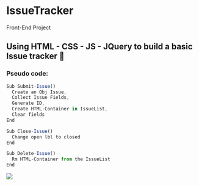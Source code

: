 # IssueTracker
Front-End Project

## Using HTML - CSS - JS - JQuery  to build a basic Issue tracker :rocket:

### Pseudo code:
```javascript
Sub Submit-Issue()
  Create an Obj Issue,
  Collect Issue Fields,
  Generate ID,
  Create HTML-Container in IssueList,
  Clear fields
End

Sub Close-Issue()
  Change open lbl to closed
End

Sub Delete-Issue()
  Rm HTML-Container from the IssueList
End
```

![](https://media.tenor.com/images/dd6b9d90eb85a6aaa3ad680960ffccc1/tenor.gif)
